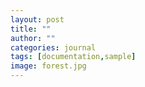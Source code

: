 ```yaml
---
layout: post
title: ""
author: ""
categories: journal
tags: [documentation,sample]
image: forest.jpg
---
```


